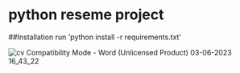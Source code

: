 # python reseme project

##Installation
run 'python install -r requirements.txt'

![cv  Compatibility Mode  - Word (Unlicensed Product) 03-06-2023 16_43_22](https://github.com/yashreddy1605/python-reseme-project/assets/135427479/389802d6-0885-4db4-9103-15d3df455e57)
